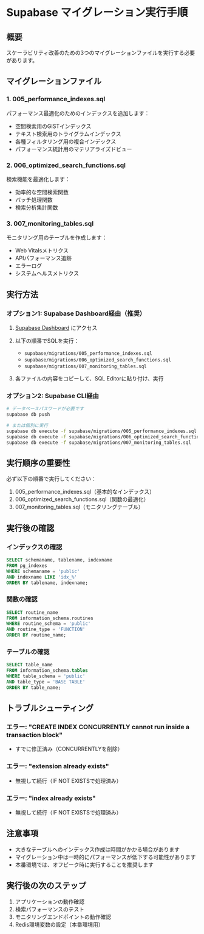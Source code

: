 # Supabase マイグレーション実行手順

## 概要
スケーラビリティ改善のための3つのマイグレーションファイルを実行する必要があります。

## マイグレーションファイル

### 1. 005_performance_indexes.sql
パフォーマンス最適化のためのインデックスを追加します：
- 空間検索用のGISTインデックス
- テキスト検索用のトライグラムインデックス
- 各種フィルタリング用の複合インデックス
- パフォーマンス統計用のマテリアライズドビュー

### 2. 006_optimized_search_functions.sql
検索機能を最適化します：
- 効率的な空間検索関数
- バッチ処理関数
- 検索分析集計関数

### 3. 007_monitoring_tables.sql
モニタリング用のテーブルを作成します：
- Web Vitalsメトリクス
- APIパフォーマンス追跡
- エラーログ
- システムヘルスメトリクス

## 実行方法

### オプション1: Supabase Dashboard経由（推奨）

1. [Supabase Dashboard](https://supabase.com/dashboard/project/hrbsbdyutqwdxfartyzz/sql/new) にアクセス

2. 以下の順番でSQLを実行：
   - `supabase/migrations/005_performance_indexes.sql`
   - `supabase/migrations/006_optimized_search_functions.sql`
   - `supabase/migrations/007_monitoring_tables.sql`

3. 各ファイルの内容をコピーして、SQL Editorに貼り付け、実行

### オプション2: Supabase CLI経由

```bash
# データベースパスワードが必要です
supabase db push

# または個別に実行
supabase db execute -f supabase/migrations/005_performance_indexes.sql
supabase db execute -f supabase/migrations/006_optimized_search_functions.sql
supabase db execute -f supabase/migrations/007_monitoring_tables.sql
```

## 実行順序の重要性

必ず以下の順番で実行してください：
1. 005_performance_indexes.sql（基本的なインデックス）
2. 006_optimized_search_functions.sql（関数の最適化）
3. 007_monitoring_tables.sql（モニタリングテーブル）

## 実行後の確認

### インデックスの確認
```sql
SELECT schemaname, tablename, indexname 
FROM pg_indexes 
WHERE schemaname = 'public' 
AND indexname LIKE 'idx_%'
ORDER BY tablename, indexname;
```

### 関数の確認
```sql
SELECT routine_name 
FROM information_schema.routines 
WHERE routine_schema = 'public' 
AND routine_type = 'FUNCTION'
ORDER BY routine_name;
```

### テーブルの確認
```sql
SELECT table_name 
FROM information_schema.tables 
WHERE table_schema = 'public' 
AND table_type = 'BASE TABLE'
ORDER BY table_name;
```

## トラブルシューティング

### エラー: "CREATE INDEX CONCURRENTLY cannot run inside a transaction block"
- すでに修正済み（CONCURRENTLYを削除）

### エラー: "extension already exists"
- 無視して続行（IF NOT EXISTSで処理済み）

### エラー: "index already exists"
- 無視して続行（IF NOT EXISTSで処理済み）

## 注意事項

- 大きなテーブルへのインデックス作成は時間がかかる場合があります
- マイグレーション中は一時的にパフォーマンスが低下する可能性があります
- 本番環境では、オフピーク時に実行することを推奨します

## 実行後の次のステップ

1. アプリケーションの動作確認
2. 検索パフォーマンスのテスト
3. モニタリングエンドポイントの動作確認
4. Redis環境変数の設定（本番環境用）